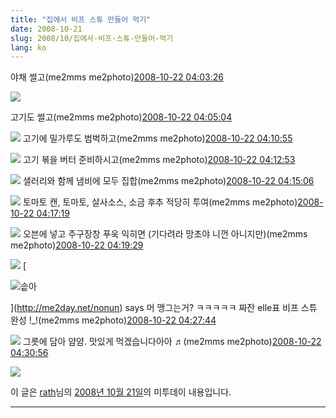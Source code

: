 ```yaml
---
title: "집에서 비프 스튜 만들어 먹기"
date: 2008-10-21
slug: 2008/10/집에서-비프-스튜-만들어-먹기
lang: ko
---
```


&#13;
    &#13;
      야채 썰고(me2mms me2photo)[2008-10-22 04:03:26](http://me2day.net/rath/2008/10/22#04:03:26) 

![](http://farm4.static.flickr.com/3032/2961570075_d8872825cb.jpg)

&#13;
&#13;
      고기도 썰고(me2mms me2photo)[2008-10-22 04:05:04](http://me2day.net/rath/2008/10/22#04:05:04) 

![](http://farm4.static.flickr.com/3060/2962420472_9d4be3ec53.jpg)
&#13;
&#13;
      고기에 밀가루도 범벅하고(me2mms me2photo)[2008-10-22 04:10:55](http://me2day.net/rath/2008/10/22#04:10:55) 

![](http://farm4.static.flickr.com/3247/2961587265_8e3fb96793.jpg)
&#13;
&#13;
      고기 볶을 버터 준비하시고(me2mms me2photo)[2008-10-22 04:12:53](http://me2day.net/rath/2008/10/22#04:12:53) 

![](http://farm4.static.flickr.com/3181/2962437788_7085ee1635.jpg)
&#13;
&#13;
      샐러리와 함께 냄비에 모두 집합(me2mms me2photo)[2008-10-22 04:15:06](http://me2day.net/rath/2008/10/22#04:15:06) 

![](http://farm4.static.flickr.com/3235/2961599089_314792922f.jpg)
&#13;
&#13;
      토마토 캔, 토마토, 살사소스, 소금 후추 적당히 투여(me2mms me2photo)[2008-10-22 04:17:19](http://me2day.net/rath/2008/10/22#04:17:19) 

![](http://farm4.static.flickr.com/3296/2961604155_b1270d89a3.jpg)
&#13;
&#13;
      오븐에 넣고 주구장창 푸욱 익히면 (기다려라 망초야 니껀 아니지만)(me2mms me2photo)[2008-10-22 04:19:29](http://me2day.net/rath/2008/10/22#04:19:29) 

![](http://farm4.static.flickr.com/3136/2962454822_4ef66168cd.jpg)
      [

![솥아](http://me2day.net/images/user/nonun/profile.png?1196104192)

](http://me2day.net/nonun) says 머 맹그는거? ㅋㅋㅋㅋㅋ&#13;
    &#13;
&#13;
&#13;
      짜잔 elle표 비프 스튜 완성 !_!(me2mms me2photo)[2008-10-22 04:27:44](http://me2day.net/rath/2008/10/22#04:27:44) 

![](http://farm4.static.flickr.com/3004/2962473630_dec5b11765.jpg)
&#13;
&#13;
      그릇에 담아 얌얌. 맛있게 먹겠습니다아아 ♬(me2mms me2photo)[2008-10-22 04:30:56](http://me2day.net/rath/2008/10/22#04:30:56) 

![](http://farm4.static.flickr.com/3236/2962483126_3841044cd8.jpg)
&#13;
&#13;

이 글은 [rath](http://me2day.net/rath)님의 [2008년 10월 21일](http://me2day.net/rath/2008/10/21#19:03:26)의 미투데이 내용입니다.&#13;
   &#13;

---

